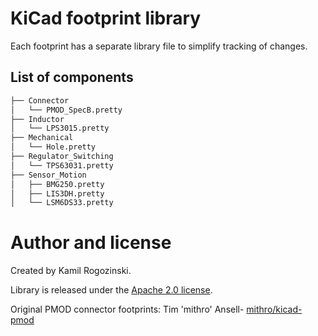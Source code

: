 # KiCad footprint library
Each footprint has a separate library file to simplify tracking of changes.

## List of components
```bash
├── Connector
│   └── PMOD_SpecB.pretty
├── Inductor    
│   └── LPS3015.pretty
├── Mechanical
│   └── Hole.pretty
├── Regulator_Switching
│   └── TPS63031.pretty
├── Sensor_Motion
│   ├── BMG250.pretty
│   ├── LIS3DH.pretty
│   └── LSM6DS33.pretty
```

# Author and license
Created by Kamil Rogozinski.

Library is released under the [Apache 2.0 license](http://www.apache.org/licenses/LICENSE-2.0.html).

Original PMOD connector footprints:
Tim 'mithro' Ansell- [mithro/kicad-pmod](https://github.com/mithro/kicad-pmod)


